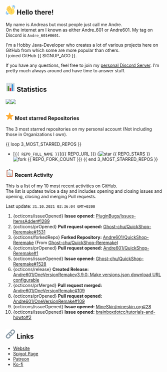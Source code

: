 <!-- Links -->
[purr]: https://purrbot.site
[discord]: https://discord.gg/6dazXp6
[website]: https://andre601.ch
[spigot]: https://www.spigotmc.org/resources/authors/56829/
[patreon]: https://patreon.com/andre_601
[ko-fi]: https://ko-fi.com/andre_601

<!-- SVGs -->
[star]: https://cdn.jsdelivr.net/gh/Readme-Workflows/Readme-Icons@main/icons/octicons/StarredRepository.svg
[fork]: https://cdn.jsdelivr.net/gh/Readme-Workflows/Readme-Icons@main/icons/octicons/ForkedRepository.svg

## <img alt="emoji" src="https://raw.githubusercontent.com/twitter/twemoji/master/assets/svg/1f44b.svg" height="30em"> Hello there!
My name is Andreas but most people just call me Andre.  
On the internet am I known as either Andre_601 or Andre601. My tag on Discord is `Andre_601#0601`.

I'm a Hobby Java-Developer who creates a lot of various projects here on GitHub from which some are more popular than others.  
I joined GitHub {{ SIGNUP_AGO }}.

If you have any questions, feel free to join my [personal Discord Server][discord]. I'm pretty much always around and have time to answer stuff.

## <img alt="emoji" src="https://raw.githubusercontent.com/twitter/twemoji/master/assets/svg/1f4ca.svg" height="30em"> Statistics
<img height="195px" src="https://github-readme-stats.vercel.app/api?username=Andre601&show_icons=true&hide_rank=true&title_color=3498db&bg_color=ffffff00&text_color=718096&disable_animations=true"><img height="195px" src="https://github-readme-stats.vercel.app/api/top-langs?username=Andre601&layout=compact&title_color=3498db&bg_color=ffffff00&text_color=718096">

### <img alt="emoji" src="https://raw.githubusercontent.com/twitter/twemoji/master/assets/svg/2b50.svg" height="25em"> Most starred Repositories
The 3 most starred repositories on my personal account (Not including those in Organizations I own).

{{ loop 3_MOST_STARRED_REPOS }}
- [`{{ REPO_FULL_NAME }}`]({{ REPO_URL }}) (![star] {{ REPO_STARS }} ![fork] {{ REPO_FORK_COUNT }})
{{ end 3_MOST_STARRED_REPOS }}

### <img alt="emoji" src="https://raw.githubusercontent.com/twitter/twemoji/master/assets/svg/1f4cb.svg" height="25em"> Recent Activity
This is a list of my 10 most recent activities on GitHub.  
The list is updates twice a day and includes opening and closing issues and opening, closing and merging Pull requests.

<!--RECENT_ACTIVITY:last_update-->
Last update: `31.10.2021 02:36:04 GMT+0200`
<!--RECENT_ACTIVITY:last_update_end-->
<!--RECENT_ACTIVITY:start-->
1. {octicons/issueOpened} **Issue opened:** [PluginBugs/Issues-ItemsAdder#1289](https://github.com/PluginBugs/Issues-ItemsAdder/issues/1289)
2. {octicons/prOpened} **Pull request opened:** [Ghost-chu/QuickShop-Reremake#1531](https://github.com/Ghost-chu/QuickShop-Reremake/pull/1531)
3. {octicons/forkedRepo} **Forked Repository:** [Andre601/QuickShop-Reremake](https://github.com/Andre601/QuickShop-Reremake) (From [Ghost-chu/QuickShop-Reremake](https://github.com/Ghost-chu/QuickShop-Reremake))
4. {octicons/prOpened} **Pull request opened:** [Andre601/QuickShop-Reremake#1](https://github.com/Andre601/QuickShop-Reremake/pull/1)
5. {octicons/issueOpened} **Issue opened:** [Ghost-chu/QuickShop-Reremake#1528](https://github.com/Ghost-chu/QuickShop-Reremake/issues/1528)
6. {octicons/release} **Created Release:** [Andre601/OneVersionRemakev3.9.0: Make versions.json download URL configurable](https://github.com/Andre601/OneVersionRemake/releases/tag/v3.9.0)
7. {octicons/prMerged} **Pull request merged:** [Andre601/OneVersionRemake#109](https://github.com/Andre601/OneVersionRemake/pull/109)
8. {octicons/prOpened} **Pull request opened:** [Andre601/OneVersionRemake#109](https://github.com/Andre601/OneVersionRemake/pull/109)
9. {octicons/issueOpened} **Issue opened:** [MineSkin/mineskin.org#28](https://github.com/MineSkin/mineskin.org/issues/28)
10. {octicons/issueOpened} **Issue opened:** [brainboxdotcc/tutorials-and-howto#2](https://github.com/brainboxdotcc/tutorials-and-howto/issues/2)
<!--RECENT_ACTIVITY:end-->

## <img alt="emoji" src="https://raw.githubusercontent.com/twitter/twemoji/master/assets/svg/1f517.svg" height="30em"> Links
- [Website]
- [Spigot Page][spigot]
- [Patreon]
- [Ko-fi]
